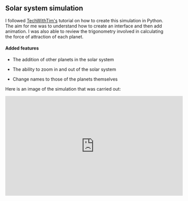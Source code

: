 ## Solar system simulation ##
I followed <a href="https://www.youtube.com/@TechWithTim
">TechWithTim's</a> tutorial on how to create this simulation in Python. The aim for me was to understand how to create an interface and then add animation. I was also able to review the trigonometry involved in calculating the force of attraction of each planet. 

#### Added features ####
- The addition of other planets in the solar system

- The ability to zoom in and out of the solar system

- Change names to those of the planets themselves


Here is an image of the simulation that was carried out: 

<iframe width="560" height="315" src="https://www.youtube.com/FEvSHhFO7Uo?autoplay=1" frameborder="0" allowfullscreen></iframe>




